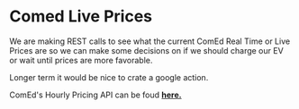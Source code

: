 # Comed Live Prices

We are making REST calls to see what the current ComEd Real Time or Live Prices are so we can make some decisions on if we should charge our EV or wait until prices are more favorable. 

Longer term it would be nice to crate a google action.

ComEd's Hourly Pricing API can be foud [**here.**](https://hourlypricing.comed.com/hp-api/)
